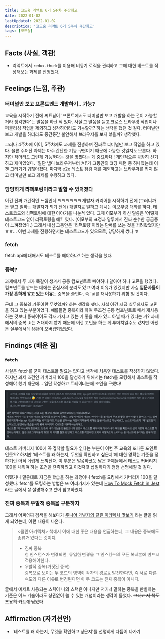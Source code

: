 ```yaml
---
title: 코드숨 리액트 6기 5주차 주간회고
date: 2022-01-02
lastUpdated: 2022-01-02
description: '코드숨 리액트 6기 5주차 주간회고'
tags: [코드숨]
---
```


## Facts (사실, 객관)

- 리액트에서 `redux-thunk`를 이용해 비동기 로직을 관리하고 그에 대한 테스트를 작성해보는 과제를 진행했다.

## Feelings (느낌, 주관)

### 터미널만 보고 프론트엔드 개발하기...가능?

교육을 시작하기 전에 씨툐님이 '프론트에서도 터미널만 보고 개발을 하는 것이 가능할 거라 생각한다'는 말씀을 하신 적 있다. 사실 그 말씀을 듣고 크로스 브라우징 작업이나 퍼블리싱 작업을 제외하고 생각하더라도 가능할까? 하는 생각을 했던 것 같다. 터미널만 보고 개발을 하더라도 중간중간 불안해서 브라우저를 보지 않을까? 생각했다.

그러나 4주차에 이어, 5주차에도 과제를 진행하며 진짜로 터미널만 보고 작업을 하고 있다. 물론 주어진 과제는 아주 간단한 기능 구현이기 때문에 가능한 것일지도 모른다. 하지만 작더라도 그런게 가능하다는 것을 맛봤다는 게 중요하다 ! 개인적으론 굉장히 신기하고 재미있었다. '일단 냅다 브라우저부터 켜!'가 그동안의 코딩 패턴 중 하나였는데 이젠 그러기가 귀찮아졌다. 마지막 e2e 테스트 점검 때를 제외하고는 브라우저를 키지 않고 터미널만 보고 과제를 수행하고 있다.

### 당당하게 리팩토링이라고 말할 수 있어졌다

이건 진짜 개인적인 느낌인데 ㅋㅋㅋㅋㅋㅋ 개발자 커리어를 시작하기 전에 (그러니까 돈 받고 일하는 개발자가 되기 전에) 개발자로 일하고 계시는 이모부랑 대화를 하다, 테스트코드와 리팩토링에 대한 이야기를 나눈적 있다. 그때 이모부가 하신 말씀은 '어떻게 테스트코드 없이 리팩토링을 해?' 였다. (이모부의 표정과 말투에서 진짜 순수한 궁금증이 느껴졌었다.) 그래서 내심 그동안은 '리팩토링'이라는 단어를 쓰는 것을 꺼려왔었지만ㅎㅎ... 이번 과제를 진행하면서는 테스트코드가 있으므로, 당당하게 썼다 ㅎ

### fetch

fetch api에 대해서도 테스트를 해야하나? 하는 생각을 했다.

### 중복?

과제에서 두 ui가 똑같이 생겨서 공통 컴포넌트로 빼야하나 말아야 하나 고민을 했었다. 컴포넌트를 만드는 데에는 관심사의 분리도 있고 여러 이유가 있겠지만 사실 **입문자들이 가장 흔하게 알고 있는 이유**는 중복을 줄인다, 즉 'ui를 재사용하기 위함'일 것이다.

근데 그 중복의 기준이란 무엇일까? 하는 생각을 했다. 사실 이건 지금 실무에서도 고민을 하고 있는 부분이었다. 예를들면 중복이라 하여 무조건 공통 컴포넌트로 빼서 재사용하는 것보다 중복이어도 각자 가지고 있는 게 좋을 때가 있고 아닐 때가 있다는 거? 과제에서의 중복 Ui는 거대하지 않기 때문에 이런 고민을 하는 게 투머치일수도 있지만 어쨌든 실무에서의 상황이 오버랩되었었다.

## Findings (배운 점)

### fetch

사실은 fetch를 굳이 테스트할 필요는 없다고 생각해 처음엔 테스트를 작성하지 않았다. 하지만 과제 조건인 커버리지 100을 달성하기 위해서는 fetch를 모킹해서 테스트를 작성해야 했기 때문에... 일단 작성하고 트레이너분께 조언을 구했다!

![](./fetch.png)

테스트 커버리지 100에 꼭 집착할 필요가 없다는 부분이 이번 주 교육의 또다른 포인트인듯?!? 하지만 '테스트를 왜 하는지, 무엇을 확인하고 싶은지'에 대한 명확한 기준을 정하기란 아직 어렵게 느껴진다. 이 부분은 말씀하셨듯 남은 과제들에서 테스트 커버리지 100을 채워야 하는 조건을 만족하려고 이것저것 삽질하다가 점점 선명해질 것 같다.

어쨌거나 말씀대로 지금은 학습을 하는 과정이니 fetch를 모킹해서 커버리지 100을 달성했다. fetch를 모킹하는 방법은 또 여러가지가 있는데 [How To Mock Fetch in Jest](https://www.leighhalliday.com/mock-fetch-jest) 라는 글에서 잘 설명해주고 있어 참고하였다.

### 진짜 중복과 우발적 중복을 구분하자

그래서 어찌어찌 검색을 해보다가 [주니어 개발자의 클린 아키텍처 맛보기](https://techblog.woowahan.com/2647/) 라는 글을 읽게 되었는데, 이런 내용이 나온다.

> <클린 아키텍처> 책에서 이에 대한 좋은 내용을 언급하는데, 그 내용은 중복에도 종류가 있다는 것이다.
>
> - 진짜 중복  
>   한 인스턴스가 변경되면, 동일한 변경을 그 인스턴스의 모든 복사본에 반드시 적용해야한다.
> - 우발적 중복(거짓된 중복)  
>    중복으로 보이는 두 코드의 영역이 각자의 경로로 발전한다면, 즉 서로 다른 속도와 다른 이유로 변경된다면 이 두 코드는 진짜 중복이 아니다.

글에서 예제로 사용되는 스택이 나의 스택은 아니지만 저기서 말하는 중복을 판별하는 기준은 어느 기술이라도 상관없이 쓸 수 있는 개념이라는 생각이 들었다. ~~그리고 저 책도 조용히 카트에 담았다~~

## Affirmation (자기선언)

- '테스트를 왜 하는지, 무엇을 확인하고 싶은지'를 선명하게 다듬어 나가기
